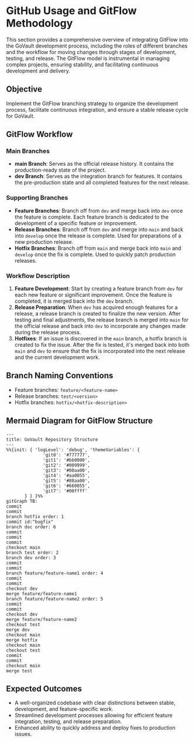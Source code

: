 # GitHub Usage and GitFlow Methodology

This section provides a comprehensive overview of integrating GitFlow into the GoVault development process, including the roles of different branches and the workflow for moving changes through stages of development, testing, and release. The GitFlow model is instrumental in managing complex projects, ensuring stability, and facilitating continuous development and delivery.

## Objective
Implement the GitFlow branching strategy to organize the development process, facilitate continuous integration, and ensure a stable release cycle for GoVault.

## GitFlow Workflow

### Main Branches
- **main Branch**: Serves as the official release history. It contains the production-ready state of the project.
- **dev Branch**: Serves as the integration branch for features. It contains the pre-production state and all completed features for the next release.

### Supporting Branches
- **Feature Branches**: Branch off from `dev` and merge back into `dev` once the feature is complete. Each feature branch is dedicated to the development of a specific feature or improvement.
- **Release Branches**: Branch off from `dev` and merge into `main` and back into `develop` once the release is complete. Used for preparations of a new production release.
- **Hotfix Branches**: Branch off from `main` and merge back into `main` and `develop` once the fix is complete. Used to quickly patch production releases.

### Workflow Description
1. **Feature Development**: Start by creating a feature branch from `dev` for each new feature or significant improvement. Once the feature is completed, it is merged back into the `dev` branch.
2. **Release Preparation**: When `dev` has acquired enough features for a release, a release branch is created to finalize the new version. After testing and final adjustments, the release branch is merged into `main` for the official release and back into `dev` to incorporate any changes made during the release process.
3. **Hotfixes**: If an issue is discovered in the `main` branch, a hotfix branch is created to fix the issue. After the fix is tested, it's merged back into both `main` and `dev` to ensure that the fix is incorporated into the next release and the current development work.

## Branch Naming Conventions
- Feature branches: `feature/<feature-name>`
- Release branches: `test/<version>`
- Hotfix branches: `hotfix/<hotfix-description>`

## Mermaid Diagram for GitFlow Structure

```mermaid
---
title: GoVault Repository Structure
---
%%{init: { 'logLevel': 'debug', 'themeVariables': {
              'git0': '#777777',
              'git1': '#bb0000',
              'git2': '#009999',
              'git3': '#00aa00',
              'git4': '#aa0055',
              'git5': '#88aa00',
              'git6': '#660055',
              'git7': '#00ffff'
       } } }%%
gitGraph TB:
commit
commit
branch hotfix order: 1
commit id:"bugfix"
branch doc order: 6
commit
commit
commit
checkout main
branch test order: 2
branch dev order: 3
commit
commit
branch feature/feature-name1 order: 4
commit
commit
checkout dev
merge feature/feature-name1
branch feature/feature-name2 order: 5
commit
commit
checkout dev
merge feature/feature-name2
checkout test
merge dev
checkout main
merge hotfix
checkout main
checkout test
commit
commit
checkout main
merge test
```

## Expected Outcomes
- A well-organized codebase with clear distinctions between stable, development, and feature-specific work.
- Streamlined development processes allowing for efficient feature integration, testing, and release preparation.
- Enhanced ability to quickly address and deploy fixes to production issues.